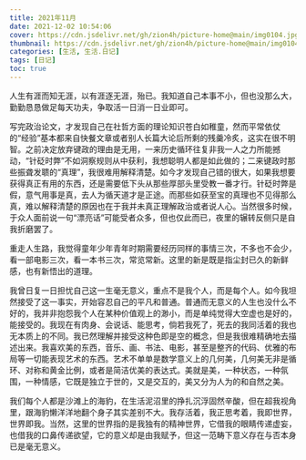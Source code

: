 ```yaml
---
title: 2021年11月
date: 2021-12-02 10:54:06 
cover: https://cdn.jsdelivr.net/gh/zion4h/picture-home@main/img0104.jpg
thumbnail: https://cdn.jsdelivr.net/gh/zion4h/picture-home@main/img0104.jpg
categories: [生活, 生活.日记]
tags: [日记]
toc: true
---
```

人生有涯而知无涯，以有涯逐无涯，殆已。我知道自己本事不小，但也没那么大，勤勤恳恳做足每天功夫，争取活一日消一日业即可。
<!--more-->

写完政治论文，才发现自己在社哲方面的理论知识苍白如稚童，然而平常依仗的“经验”基本都来自快餐文章或者别人长篇大论后所剩的残羹冷炙，这实在很不明智。之前决定放弃键政的理由是无用，一来历史循环往复非我一人之力所能撼动，“针砭时弊”不如洞察规则从中获利，我想聪明人都是如此做的；二来键政时那些振聋发聩的“真理”，我很难用解释清楚。如今才发现自己错的很大，如果我想要获得真正有用的东西，还是需要低下头从那些厚部头里受教一番才行。针砭时弊是假，意气用事是真，去人为循天道才是正途。而那些如获至宝的真理也不见得那么真，难以解释清楚的原因也在于我并未真正理解政治或者说人心。当然很多时候，于众人面前说一句“漂亮话”可能受者众多，但也仅此而已，夜里的辗转反侧只是自我折磨罢了。

重走人生路，我觉得童年少年青年时期需要经历同样的事情三次，不多也不会少，看一部电影三次，看一本书三次，常览常新。这里的新是既是指尘封已久的新鲜感，也有新悟出的道理。

我曾日复一日担忧自己这一生毫无意义，重点不是我个人，而是每个人。如今我坦然接受了这一事实，开始容忍自己的平凡和普通。普通而无意义的人生也没什么不好的，我并非抱怨我个人在某种价值观上的渺小，而是单纯觉得大空虚也是好的，能接受的。我现在有肉身、会说话、能思考，倘若我死了，死去的我同活着的我也无本质上的不同。我已然理解并接受这种色即是空的概念，但是我很难精确地去描述出来。我喜欢美的东西，音乐、画、书法、电影，甚至是整齐的代码、优雅的布局等一切能表现艺术的东西。艺术不单单是数学意义上的几何美，几何美无非是循环、对称和黄金比例，或者是简洁优美的表达式。美就是美，一种状态，一种氛围，一种情感，它既是独立于世的，又是交互的，美又分为人为的和自然之美。

我们每个人都是沙滩上的海豹，在生活泥沼里的挣扎沉浮固然辛酸，但在超我视角里，跟海豹懒洋洋地翻个身子其实差别不大。我存活着，我正思考着，我即世界，世界即我。当然，这里的世界指的是我独有的精神世界，它借我的眼睛传递虚妄，也借我的口鼻传递欲望，它的意义却是由我赋予，但这一范畴下意义存在与否本身已是毫无意义。

